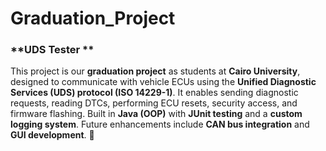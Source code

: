 # Graduation_Project
### **UDS Tester **  
This project is our **graduation project** as students at **Cairo University**, designed to communicate with vehicle ECUs using the **Unified Diagnostic Services (UDS) protocol (ISO 14229-1)**. It enables sending diagnostic requests, reading DTCs, performing ECU resets, security access, and firmware flashing. Built in **Java (OOP)** with **JUnit testing** and a **custom logging system**. Future enhancements include **CAN bus integration** and **GUI development**. 🚀
